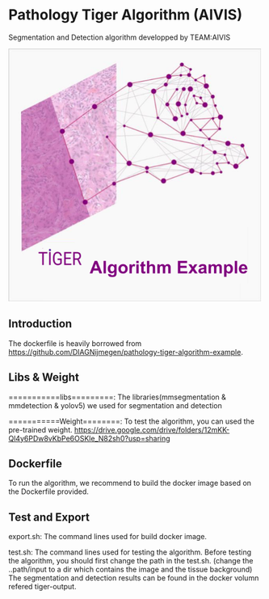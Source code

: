 # Pathology Tiger Algorithm (AIVIS)

Segmentation and Detection algorithm developped by TEAM:AIVIS

<img src="https://github.com/DIAGNijmegen/pathology-tiger-algorithm-example/blob/main/Tiger%20-%20algorithm%20example.png" width="500" height="500">


## Introduction
The dockerfile is heavily borrowed from https://github.com/DIAGNijmegen/pathology-tiger-algorithm-example.


## Libs & Weight
===========libs=========: 
The libraries(mmsegmentation & mmdetection & yolov5) we used for segmentation and detection

===========Weight========:
To test the algorithm, you can used the pre-trained weight.
https://drive.google.com/drive/folders/12mKK-Ql4y6PDw8vKbPe6OSKle_N82sh0?usp=sharing

## Dockerfile
To run the algorithm, we recommend to build the docker image based on the Dockerfile provided.

## Test and Export
export.sh:
The command lines used for build docker image.

test.sh:
The command lines used for testing the algorithm.
Before testing the algorithm, you should first change the path in the test.sh.
(change the ..path/input to a dir which contains the image and the tissue background)
The segmentation and detection results can be found in the docker volumn refered tiger-output.

